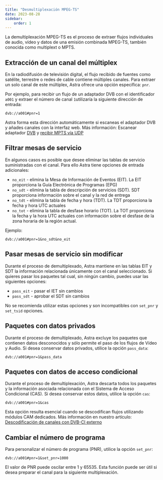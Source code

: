 ```yaml
---
title: "Desmultiplexación MPEG-TS"
date: 2023-08-28
sidebar:
    order: 1
---
```


La demultiplexación MPEG-TS es el proceso de extraer flujos individuales de audio, vídeo y datos de una emisión combinada MPEG-TS, también conocida como multiplext o MPTS.

## Extracción de un canal del múltiplex[](https://help.cesbo.com/astra/processing/mpegts/demux#extracting-single-channel-from-multiplex)

En la radiodifusión de televisión digital, el flujo recibido de fuentes como satélite, terrestre o redes de cable contiene múltiples canales. Para extraer un solo canal de este múltiplex, Astra ofrece una opción específica: `pnr`.

Por ejemplo, para recibir un flujo de un adaptador DVB con el identificador `a001` y extraer el número de canal `1`utilizaría la siguiente dirección de entrada:

```
dvb://a001#pnr=1
```

Astra forma esta dirección automáticamente si escaneas el adaptador DVB y añades canales con la interfaz web. Más información: Escanear adaptador [DVB](https://help.cesbo.com/astra/receiving/dvb/scan) y [recibir MPTS vía UDP](https://help.cesbo.com/astra/receiving/ip/mpts-via-udp)

## Filtrar mesas de servicio[](https://help.cesbo.com/astra/processing/mpegts/demux#filter-service-tables)

En algunos casos es posible que desee eliminar las tablas de servicio suministradas con el canal. Para ello Astra tiene opciones de entrada adicionales:

- `no_eit` - elimina la Mesa de Información de Eventos (EIT). La EIT proporciona la Guía Electrónica de Programas (EPG)
- `no_sdt` - elimina la tabla de descripción de servicios (SDT). SDT proporciona información sobre el canal y la red de entrega
- `no_tdt` - elimina la tabla de fecha y hora (TDT). La TDT proporciona la fecha y hora UTC actuales
- `no_tot` - elimina la tabla de desfase horario (TOT). La TOT proporciona la fecha y la hora UTC actuales con información sobre el desfase de la zona horaria de la región actual.

Ejemplo:

```
dvb://a001#pnr=1&no_sdt&no_eit
```

## Pasar mesas de servicio sin modificar[](https://help.cesbo.com/astra/processing/mpegts/demux#pass-service-tables-without-modification)

Durante el proceso de demultiplexado, Astra mantiene en las tablas EIT y SDT la información relacionada únicamente con el canal seleccionado. Si quieres pasar los paquetes tal cual, sin ningún cambio, puedes usar las siguientes opciones:

- `pass_eit` - pasar el IET sin cambios
- `pass_sdt` - aprobar el SDT sin cambios

No se recomienda utilizar estas opciones y son incompatibles con `set_pnr` y `set_tsid` opciones.

## Paquetes con datos privados[](https://help.cesbo.com/astra/processing/mpegts/demux#packets-with-private-data)

Durante el proceso de demultiplexado, Astra excluye los paquetes que contienen datos desconocidos y sólo permite el paso de los flujos de Vídeo y Audio. Si desea conservar datos privados, utilice la opción `pass_data`:

```
dvb://a001#pnr=1&pass_data
```

## Paquetes con datos de acceso condicional[](https://help.cesbo.com/astra/processing/mpegts/demux#packets-with-conditional-access-data)

Durante el proceso de demultiplexación, Astra descarta todos los paquetes y la información asociada relacionada con el Sistema de Acceso Condicional (CAS). Si desea conservar estos datos, utilice la opción `cas`:

```
dvb://a001#pnr=1&cas
```

Esta opción resulta esencial cuando se descodifican flujos utilizando módulos CAM dedicados. Más información en nuestro artículo: [Descodificación de canales con DVB-CI externo](https://help.cesbo.com/astra/receiving/dvb/external-ci)

## Cambiar el número de programa[](https://help.cesbo.com/astra/processing/mpegts/demux#change-program-number)

Para personalizar el número de programa (PNR), utilice la opción `set_pnr`:

```
dvb://a001#pnr=1&set_pnr=1000
```

El valor de PNR puede oscilar entre 1 y 65535. Esta función puede ser útil si desea preparar el canal para la siguiente multiplexación.
